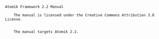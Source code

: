 
	Atomik Framework 2.2 Manual
	
		The manual is licensed under the Creative Commons Attribution 3.0 License.
	
	
		The manual targets Atomik 2.2.
	
	
	
	
	
	
	
	
	
	
	
	
	
	
	
	
	
	
